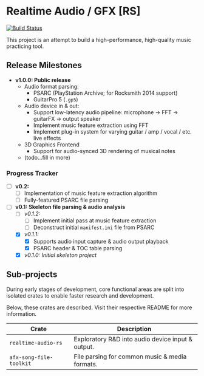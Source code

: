 # Realtime Audio / GFX [RS]

[![Build Status](https://github.com/daniellivingston/realtime-audio-rs/actions/workflows/rust.yml/badge.svg)](https://github.com/daniellivingston/realtime-audio-rs/actions/workflows/rust.yml)

This project is an attempt to build a high-performance, high-quality music practicing tool.

## Release Milestones

- **v1.0.0: Public release**
  - Audio format parsing:
    - PSARC (PlayStation Archive; for Rocksmith 2014 support)
    - GuitarPro 5 (`.gp5`)
  - Audio device in & out:
    - Support low-latency audio pipeline: microphone -> FFT -> guitarFX -> output speaker
    - Implement music feature extraction using FFT
    - Implement plug-in system for varying guitar / amp / vocal / etc. live effects
  - 3D Graphics Frontend
    - Support for audio-synced 3D rendering of musical notes
  - (todo...fill in more)

### Progress Tracker

- [ ] **v0.2:**
  - [ ] Implementation of music feature extraction algorithm
  - [ ] Fully-featured PSARC file parsing
- [ ] **v0.1: Skeleton file parsing & audio analysis**
  - [ ] *v0.1.2:*
    - [ ] Implement initial pass at music feature extraction
    - [ ] Deconstruct initial `manifest.ini` file from PSARC
  - [x] *v0.1.1:*
    - [x] Supports audio input capture & audio output playback
    - [x] PSARC header & TOC table parsing
  - [x] *v0.1.0: Initial skeleton project*

## Sub-projects

During early stages of development, core functional areas are split into isolated crates to enable faster
research and development.

Below, these crates are described. Visit their respective README for more information.

| Crate                   | Description                                       |
|-------------------------|---------------------------------------------------|
| `realtime-audio-rs`     | Exploratory R&D into audio device input & output. |
| `afx-song-file-toolkit` | File parsing for common music & media formats.    |
